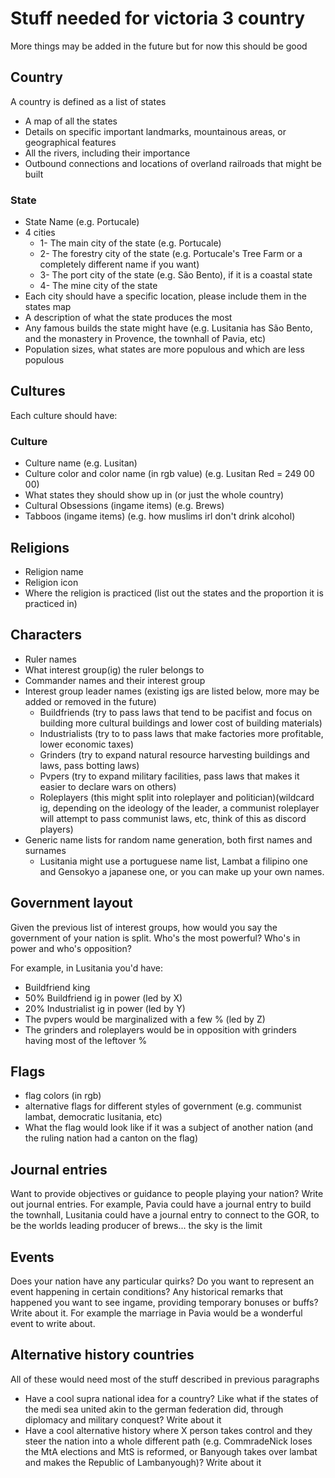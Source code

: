 # Stuff needed for victoria 3 country

More things may be added in the future but for now this should be good

## Country 

A country is defined as a list of states

* A map of all the states
* Details on specific important landmarks, mountainous areas, or geographical features
* All the rivers, including their importance
* Outbound connections and locations of overland railroads that might be built

### State

* State Name (e.g. Portucale)
* 4 cities
    * 1- The main city of the state (e.g. Portucale)
    * 2- The forestry city of the state (e.g. Portucale's Tree Farm or a completely different name if you want)
    * 3- The port city of the state (e.g. São Bento), if it is a coastal state
    * 4- The mine city of the state
* Each city should have a specific location, please include them in the states map
* A description of what the state produces the most
* Any famous builds the state might have (e.g. Lusitania has São Bento, and the monastery in Provence, the townhall of Pavia, etc)
* Population sizes, what states are more populous and which are less populous

## Cultures

Each culture should have:

### Culture 

* Culture name (e.g. Lusitan)
* Culture color and color name (in rgb value) (e.g. Lusitan Red = 249 00 00)
* What states they should show up in (or just the whole country)
* Cultural Obsessions (ingame items) (e.g. Brews)
* Tabboos (ingame items) (e.g. how muslims irl don't drink alcohol)

## Religions

* Religion name
* Religion icon
* Where the religion is practiced (list out the states and the proportion it is practiced in)

## Characters

* Ruler names
* What interest group(ig) the ruler belongs to
* Commander names and their interest group
* Interest group leader names (existing igs are listed below, more may be added or removed in the future)
    * Buildfriends (try to pass laws that tend to be pacifist and focus on building more cultural buildings and lower cost of building materials)
    * Industrialists (try to to pass laws that make factories more profitable, lower economic taxes)
    * Grinders (try to expand natural resource harvesting buildings and laws, pass botting laws)
    * Pvpers (try to expand military facilities, pass laws that makes it easier to declare wars on others)
    * Roleplayers (this might split into roleplayer and politician)(wildcard ig, depending on the ideology of the leader, a communist roleplayer will attempt to pass communist laws, etc, think of this as discord players)
* Generic name lists for random name generation, both first names and surnames
    * Lusitania might use a portuguese name list, Lambat a filipino one and Gensokyo a japanese one, or you can make up your own names.

## Government layout

Given the previous list of interest groups, how would you say the government of your nation is split. Who's the most powerful? Who's in power and who's opposition?

For example, in Lusitania you'd have:
* Buildfriend king
* 50% Buildfriend ig in power (led by X)
* 20% Industrialist ig in power (led by Y)
* The pvpers would be marginalized with a few % (led by Z)
* The grinders and roleplayers would be in opposition with grinders having most of the leftover %

## Flags

* flag colors (in rgb)
* alternative flags for different styles of government (e.g. communist lambat, democratic lusitania, etc)
* What the flag would look like if it was a subject of another nation (and the ruling nation had a canton on the flag)

## Journal entries

Want to provide objectives or guidance to people playing your nation? Write out journal entries. For example, Pavia could have a journal entry to build the townhall, Lusitania could have a journal entry to connect to the GOR, to be the worlds leading producer of brews... the sky is the limit

## Events

Does your nation have any particular quirks? Do you want to represent an event happening in certain conditions? Any historical remarks that happened you want to see ingame, providing temporary bonuses or buffs? Write about it. For example the marriage in Pavia would be a wonderful event to write about.

## Alternative history countries

All of these would need most of the stuff described in previous paragraphs

* Have a cool supra national idea for a country? Like what if the states of the medi sea united akin to the german federation did, through diplomacy and military conquest? Write about it
* Have a cool alternative history where X person takes control and they steer the nation into a whole different path (e.g. CommradeNick loses the MtA elections and MtS is reformed, or Banyough takes over lambat and makes the Republic of Lambanyough)? Write about it
